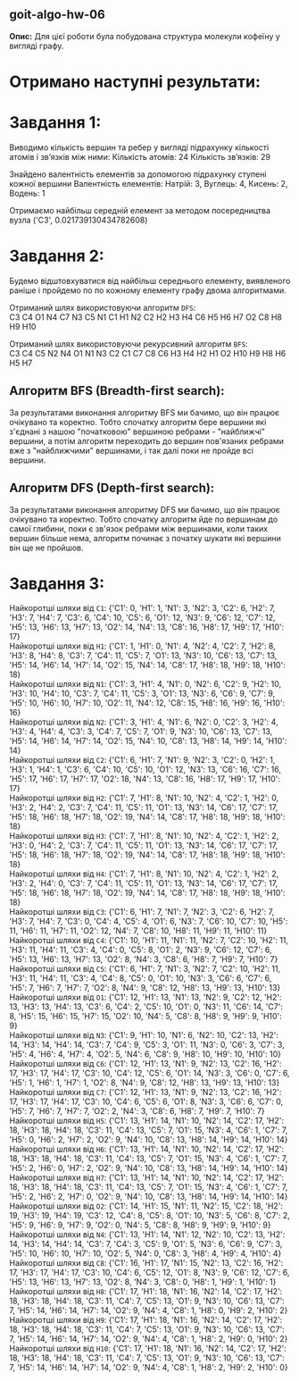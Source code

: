 ## goit-algo-hw-06
**Опис:**
Для цієї роботи була побудована структура молекули кофеїну у вигляді графу.

# Отримано наступні результати:

# Завдання 1:

Виводимо кількість вершин та ребер у вигляді підрахунку кількості атомів і звʼязків між ними:
Кількість атомів: 24
Кількість звʼязків: 29

Знайдено валентність елементів за допомогою підрахунку ступені кожної вершини
Валентність елементів:
Натрій: 3, Вуглець: 4, Кисень: 2, Водень: 1

Отримаємо найбільш середній елемент за методом посередництва вузла
('C3', 0.021739130434782608)

# Завдання 2:

Будемо відштовхуватися від найбільш середнього елементу, виявленого раніше і пройдемо по по кожному елементу графу двома алгоритмами.

Отриманий шлях використовуючи алгоритм `DFS`:<br>
C3 C4 O1 N4 C7 N3 C5 N1 C1 H1 N2 C2 H2 H3 H4 C6 H5 H6 H7 O2 C8 H8 H9 H10<br>

Отриманий шлях використовуючи рекурсивний алгоритм `BFS`:<br>
C3 C4 C5 N2 N4 O1 N1 N3 C2 C1 C7 C8 C6 H3 H4 H2 H1 O2 H10 H9 H8 H6 H5 H7<br>

## Aлгоритм BFS (Breadth-first search):
За результатами виконання алгоритму BFS ми бачимо, що він працює очікувано та коректно. Тобто спочатку алгоритм бере вершини які з'єднані з нашою "початковою" вершиною ребрами - "найближчі" вершини, а потім алгоритм переходить до вершин пов'язаних ребрами вже з "найближчими" вершинами, і так далі поки не пройде всі вершини.

## Aлгоритм DFS (Depth-first search):
За результатами виконання алгоритму DFS ми бачимо, що він працює очікувано та коректно. Тобто спочатку алгоритм йде по вершинам до самої глибини, поки є зв'язок ребрами між вершинами, коли таких вершин більше нема, алгоритм починає з початку шукати які вершини він ще не пройшов.

# Завдання 3:

Найкоротші шляхи від `C1`: {'C1': 0, 'H1': 1, 'N1': 3, 'N2': 3, 'C2': 6, 'H2': 7, 'H3': 7, 'H4': 7, 'C3': 6, 'C4': 10, 'C5': 6, 'O1': 12, 'N3': 9, 'C6': 12, 'C7': 12, 'H5': 13, 'H6': 13, 'H7': 13, 'O2': 14, 'N4': 13, 'C8': 16, 'H8': 17, 'H9': 17, 'H10': 17}<br>
Найкоротші шляхи від `H1`: {'C1': 1, 'H1': 0, 'N1': 4, 'N2': 4, 'C2': 7, 'H2': 8, 'H3': 8, 'H4': 8, 'C3': 7, 'C4': 11, 'C5': 7, 'O1': 13, 'N3': 10, 'C6': 13, 'C7': 13, 'H5': 14, 'H6': 14, 'H7': 14, 'O2': 15, 'N4': 14, 'C8': 17, 'H8': 18, 'H9': 18, 'H10': 18}<br>
Найкоротші шляхи від `N1`: {'C1': 3, 'H1': 4, 'N1': 0, 'N2': 6, 'C2': 9, 'H2': 10, 'H3': 10, 'H4': 10, 'C3': 7, 'C4': 11, 'C5': 3, 'O1': 13, 'N3': 6, 'C6': 9, 'C7': 9, 'H5': 10, 'H6': 10, 'H7': 10, 'O2': 11, 'N4': 12, 'C8': 15, 'H8': 16, 'H9': 16, 'H10': 16}<br>
Найкоротші шляхи від `N2`: {'C1': 3, 'H1': 4, 'N1': 6, 'N2': 0, 'C2': 3, 'H2': 4, 'H3': 4, 'H4': 4, 'C3': 3, 'C4': 7, 'C5': 7, 'O1': 9, 'N3': 10, 'C6': 13, 'C7': 13, 'H5': 14, 'H6': 14, 'H7': 14, 'O2': 15, 'N4': 10, 'C8': 13, 'H8': 14, 'H9': 14, 'H10': 14}<br>
Найкоротші шляхи від `C2`: {'C1': 6, 'H1': 7, 'N1': 9, 'N2': 3, 'C2': 0, 'H2': 1, 'H3': 1, 'H4': 1, 'C3': 6, 'C4': 10, 'C5': 10, 'O1': 12, 'N3': 13, 'C6': 16, 'C7': 16, 'H5': 17, 'H6': 17, 'H7': 17, 'O2': 18, 'N4': 13, 'C8': 16, 'H8': 17, 'H9': 17, 'H10': 17}<br>
Найкоротші шляхи від `H2`: {'C1': 7, 'H1': 8, 'N1': 10, 'N2': 4, 'C2': 1, 'H2': 0, 'H3': 2, 'H4': 2, 'C3': 7, 'C4': 11, 'C5': 11, 'O1': 13, 'N3': 14, 'C6': 17, 'C7': 17, 'H5': 18, 'H6': 18, 'H7': 18, 'O2': 19, 'N4': 14, 'C8': 17, 'H8': 18, 'H9': 18, 'H10': 18}<br>
Найкоротші шляхи від `H3`: {'C1': 7, 'H1': 8, 'N1': 10, 'N2': 4, 'C2': 1, 'H2': 2, 'H3': 0, 'H4': 2, 'C3': 7, 'C4': 11, 'C5': 11, 'O1': 13, 'N3': 14, 'C6': 17, 'C7': 17, 'H5': 18, 'H6': 18, 'H7': 18, 'O2': 19, 'N4': 14, 'C8': 17, 'H8': 18, 'H9': 18, 'H10': 18}<br>
Найкоротші шляхи від `H4`: {'C1': 7, 'H1': 8, 'N1': 10, 'N2': 4, 'C2': 1, 'H2': 2, 'H3': 2, 'H4': 0, 'C3': 7, 'C4': 11, 'C5': 11, 'O1': 13, 'N3': 14, 'C6': 17, 'C7': 17, 'H5': 18, 'H6': 18, 'H7': 18, 'O2': 19, 'N4': 14, 'C8': 17, 'H8': 18, 'H9': 18, 'H10': 18}<br>
Найкоротші шляхи від `C3`: {'C1': 6, 'H1': 7, 'N1': 7, 'N2': 3, 'C2': 6, 'H2': 7, 'H3': 7, 'H4': 7, 'C3': 0, 'C4': 4, 'C5': 4, 'O1': 6, 'N3': 7, 'C6': 10, 'C7': 10, 'H5': 11, 'H6': 11, 'H7': 11, 'O2': 12, 'N4': 7, 'C8': 10, 'H8': 11, 'H9': 11, 'H10': 11}<br>
Найкоротші шляхи від `C4`: {'C1': 10, 'H1': 11, 'N1': 11, 'N2': 7, 'C2': 10, 'H2': 11, 'H3': 11, 'H4': 11, 'C3': 4, 'C4': 0, 'C5': 8, 'O1': 2, 'N3': 9, 'C6': 12, 'C7': 6, 'H5': 13, 'H6': 13, 'H7': 13, 'O2': 8, 'N4': 3, 'C8': 6, 'H8': 7, 'H9': 7, 'H10': 7}<br>
Найкоротші шляхи від `C5`: {'C1': 6, 'H1': 7, 'N1': 3, 'N2': 7, 'C2': 10, 'H2': 11, 'H3': 11, 'H4': 11, 'C3': 4, 'C4': 8, 'C5': 0, 'O1': 10, 'N3': 3, 'C6': 6, 'C7': 6, 'H5': 7, 'H6': 7, 'H7': 7, 'O2': 8, 'N4': 9, 'C8': 12, 'H8': 13, 'H9': 13, 'H10': 13}<br>
Найкоротші шляхи від `O1`: {'C1': 12, 'H1': 13, 'N1': 13, 'N2': 9, 'C2': 12, 'H2': 13, 'H3': 13, 'H4': 13, 'C3': 6, 'C4': 2, 'C5': 10, 'O1': 0, 'N3': 11, 'C6': 14, 'C7': 8, 'H5': 15, 'H6': 15, 'H7': 15, 'O2': 10, 'N4': 5, 'C8': 8, 'H8': 9, 'H9': 9, 'H10': 9}<br>
Найкоротші шляхи від `N3`: {'C1': 9, 'H1': 10, 'N1': 6, 'N2': 10, 'C2': 13, 'H2': 14, 'H3': 14, 'H4': 14, 'C3': 7, 'C4': 9, 'C5': 3, 'O1': 11, 'N3': 0, 'C6': 3, 'C7': 3, 'H5': 4, 'H6': 4, 'H7': 4, 'O2': 5, 'N4': 6, 'C8': 9, 'H8': 10, 'H9': 10, 'H10': 10}<br>
Найкоротші шляхи від `C6`: {'C1': 12, 'H1': 13, 'N1': 9, 'N2': 13, 'C2': 16, 'H2': 17, 'H3': 17, 'H4': 17, 'C3': 10, 'C4': 12, 'C5': 6, 'O1': 14, 'N3': 3, 'C6': 0, 'C7': 6, 'H5': 1, 'H6': 1, 'H7': 1, 'O2': 8, 'N4': 9, 'C8': 12, 'H8': 13, 'H9': 13, 'H10': 13}<br>
Найкоротші шляхи від `C7`: {'C1': 12, 'H1': 13, 'N1': 9, 'N2': 13, 'C2': 16, 'H2': 17, 'H3': 17, 'H4': 17, 'C3': 10, 'C4': 6, 'C5': 6, 'O1': 8, 'N3': 3, 'C6': 6, 'C7': 0, 'H5': 7, 'H6': 7, 'H7': 7, 'O2': 2, 'N4': 3, 'C8': 6, 'H8': 7, 'H9': 7, 'H10': 7}<br>
Найкоротші шляхи від `H5`: {'C1': 13, 'H1': 14, 'N1': 10, 'N2': 14, 'C2': 17, 'H2': 18, 'H3': 18, 'H4': 18, 'C3': 11, 'C4': 13, 'C5': 7, 'O1': 15, 'N3': 4, 'C6': 1, 'C7': 7, 'H5': 0, 'H6': 2, 'H7': 2, 'O2': 9, 'N4': 10, 'C8': 13, 'H8': 14, 'H9': 14, 'H10': 14}<br>
Найкоротші шляхи від `H6`: {'C1': 13, 'H1': 14, 'N1': 10, 'N2': 14, 'C2': 17, 'H2': 18, 'H3': 18, 'H4': 18, 'C3': 11, 'C4': 13, 'C5': 7, 'O1': 15, 'N3': 4, 'C6': 1, 'C7': 7, 'H5': 2, 'H6': 0, 'H7': 2, 'O2': 9, 'N4': 10, 'C8': 13, 'H8': 14, 'H9': 14, 'H10': 14}<br>
Найкоротші шляхи від `H7`: {'C1': 13, 'H1': 14, 'N1': 10, 'N2': 14, 'C2': 17, 'H2': 18, 'H3': 18, 'H4': 18, 'C3': 11, 'C4': 13, 'C5': 7, 'O1': 15, 'N3': 4, 'C6': 1, 'C7': 7, 'H5': 2, 'H6': 2, 'H7': 0, 'O2': 9, 'N4': 10, 'C8': 13, 'H8': 14, 'H9': 14, 'H10': 14}<br>
Найкоротші шляхи від `O2`: {'C1': 14, 'H1': 15, 'N1': 11, 'N2': 15, 'C2': 18, 'H2': 19, 'H3': 19, 'H4': 19, 'C3': 12, 'C4': 8, 'C5': 8, 'O1': 10, 'N3': 5, 'C6': 8, 'C7': 2, 'H5': 9, 'H6': 9, 'H7': 9, 'O2': 0, 'N4': 5, 'C8': 8, 'H8': 9, 'H9': 9, 'H10': 9}<br>
Найкоротші шляхи від `N4`: {'C1': 13, 'H1': 14, 'N1': 12, 'N2': 10, 'C2': 13, 'H2': 14, 'H3': 14, 'H4': 14, 'C3': 7, 'C4': 3, 'C5': 9, 'O1': 5, 'N3': 6, 'C6': 9, 'C7': 3, 'H5': 10, 'H6': 10, 'H7': 10, 'O2': 5, 'N4': 0, 'C8': 3, 'H8': 4, 'H9': 4, 'H10': 4}<br>
Найкоротші шляхи від `C8`: {'C1': 16, 'H1': 17, 'N1': 15, 'N2': 13, 'C2': 16, 'H2': 17, 'H3': 17, 'H4': 17, 'C3': 10, 'C4': 6, 'C5': 12, 'O1': 8, 'N3': 9, 'C6': 12, 'C7': 6, 'H5': 13, 'H6': 13, 'H7': 13, 'O2': 8, 'N4': 3, 'C8': 0, 'H8': 1, 'H9': 1, 'H10': 1}<br>
Найкоротші шляхи від `H8`: {'C1': 17, 'H1': 18, 'N1': 16, 'N2': 14, 'C2': 17, 'H2': 18, 'H3': 18, 'H4': 18, 'C3': 11, 'C4': 7, 'C5': 13, 'O1': 9, 'N3': 10, 'C6': 13, 'C7': 7, 'H5': 14, 'H6': 14, 'H7': 14, 'O2': 9, 'N4': 4, 'C8': 1, 'H8': 0, 'H9': 2, 'H10': 2}<br>
Найкоротші шляхи від `H9`: {'C1': 17, 'H1': 18, 'N1': 16, 'N2': 14, 'C2': 17, 'H2': 18, 'H3': 18, 'H4': 18, 'C3': 11, 'C4': 7, 'C5': 13, 'O1': 9, 'N3': 10, 'C6': 13, 'C7': 7, 'H5': 14, 'H6': 14, 'H7': 14, 'O2': 9, 'N4': 4, 'C8': 1, 'H8': 2, 'H9': 0, 'H10': 2}<br>
Найкоротші шляхи від `H10`: {'C1': 17, 'H1': 18, 'N1': 16, 'N2': 14, 'C2': 17, 'H2': 18, 'H3': 18, 'H4': 18, 'C3': 11, 'C4': 7, 'C5': 13, 'O1': 9, 'N3': 10, 'C6': 13, 'C7': 7, 'H5': 14, 'H6': 14, 'H7': 14, 'O2': 9, 'N4': 4, 'C8': 1, 'H8': 2, 'H9': 2, 'H10': 0}<br>
